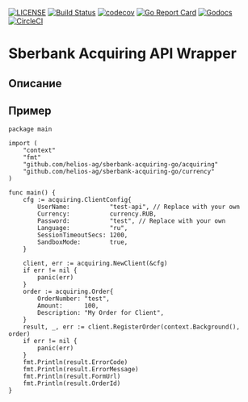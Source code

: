 [![LICENSE](https://img.shields.io/badge/license-MIT-orange.svg)](LICENSE)
[![Build Status](https://travis-ci.com/helios-ag/sberbank-acquiring-go.svg?branch=master)](https://travis-ci.com/helios-ag/sberbank-acquiring-go)
[![codecov](https://codecov.io/gh/helios-ag/sberbank-acquiring-go/branch/master/graph/badge.svg)](https://codecov.io/gh/helios-ag/sberbank-acquiring-go)
[![Go Report Card](https://goreportcard.com/badge/github.com/helios-ag/sberbank-acquiring-go)](https://goreportcard.com/report/github.com/helios-ag/sberbank-acquiring-go)
[![Godocs](https://img.shields.io/badge/golang-documentation-blue.svg)](https://godoc.org/github.com/helios-ag/sberbank-acquiring-go)
[![CircleCI](https://circleci.com/gh/helios-ag/sberbank-acquiring-go.svg?style=svg)](https://circleci.com/gh/helios-ag/sberbank-acquiring-go)
# Sberbank Acquiring API Wrapper

## Описание

## Пример

```golang
package main

import (
	"context"
	"fmt"
	"github.com/helios-ag/sberbank-acquiring-go/acquiring"
	"github.com/helios-ag/sberbank-acquiring-go/currency"
)

func main() {
	cfg := acquiring.ClientConfig{
		UserName:           "test-api", // Replace with your own
		Currency:           currency.RUB,
		Password:           "test", // Replace with your own
		Language:           "ru",
		SessionTimeoutSecs: 1200,
		SandboxMode:        true,
	}

	client, err := acquiring.NewClient(&cfg)
	if err != nil {
		panic(err)
	}
	order := acquiring.Order{
		OrderNumber: "test",
		Amount:      100,
		Description: "My Order for Client",
	}
	result, _, err := client.RegisterOrder(context.Background(), order)
	if err != nil {
		panic(err)
	}
	fmt.Println(result.ErrorCode)
	fmt.Println(result.ErrorMessage)
	fmt.Println(result.FormUrl)
	fmt.Println(result.OrderId)
}

```

